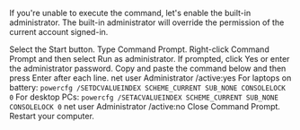If you're unable to execute the command, let's enable the built-in administrator. The built-in administrator will override the permission of the current account signed-in.

Select the Start button.
Type Command Prompt.
Right-click Command Prompt and then select Run as administrator.
If prompted, click Yes or enter the administrator password.
Copy and paste the command below and then press Enter after each line.
net user Administrator /active:yes
For laptops on battery:
`powercfg /SETDCVALUEINDEX SCHEME_CURRENT SUB_NONE CONSOLELOCK 0`
For desktop PCs:
`powercfg /SETACVALUEINDEX SCHEME_CURRENT SUB_NONE CONSOLELOCK 0`
net user Administrator /active:no
Close Command Prompt.
Restart your computer.
